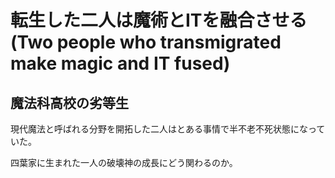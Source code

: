 # 転生した二人は魔術とITを融合させる(Two people who transmigrated make magic and IT fused)

## 魔法科高校の劣等生

現代魔法と呼ばれる分野を開拓した二人はとある事情で半不老不死状態になっていた。

四葉家に生まれた一人の破壊神の成長にどう関わるのか。
